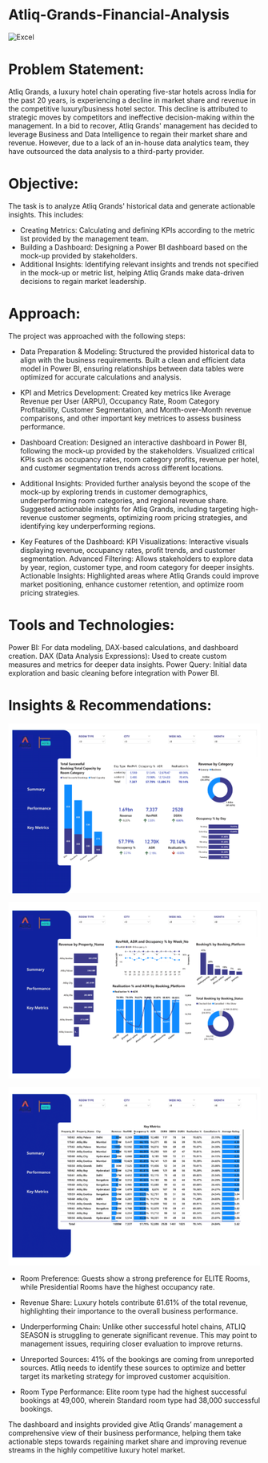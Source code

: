 # Atliq-Grands-Financial-Analysis
![Excel](https://img.shields.io/badge/Data-Excel-green)


# Problem Statement:
Atliq Grands, a luxury hotel chain operating five-star hotels across India for the past 20 years, is experiencing a decline in market share and revenue in the competitive luxury/business hotel sector. This decline is attributed to strategic moves by competitors and ineffective decision-making within the management. In a bid to recover, Atliq Grands' management has decided to leverage Business and Data Intelligence to regain their market share and revenue. However, due to a lack of an in-house data analytics team, they have outsourced the data analysis to a third-party provider.

# Objective:
The task is to analyze Atliq Grands' historical data and generate actionable insights. This includes:

* Creating Metrics: Calculating and defining KPIs according to the metric list provided by the management team.
* Building a Dashboard: Designing a Power BI dashboard based on the mock-up provided by stakeholders.
* Additional Insights: Identifying relevant insights and trends not specified in the mock-up or metric list, helping Atliq Grands make data-driven decisions to regain market leadership.

# Approach:
The project was approached with the following steps:

* Data Preparation & Modeling:
Structured the provided historical data to align with the business requirements.
Built a clean and efficient data model in Power BI, ensuring relationships between data tables were optimized for accurate calculations and analysis.

* KPI and Metrics Development:
Created key metrics like Average Revenue per User (ARPU), Occupancy Rate, Room Category Profitability, Customer Segmentation, and Month-over-Month revenue comparisons, and other important key metrices to assess business performance.

* Dashboard Creation:
Designed an interactive dashboard in Power BI, following the mock-up provided by the stakeholders.
Visualized critical KPIs such as occupancy rates, room category profits, revenue per hotel, and customer segmentation trends across different locations.

* Additional Insights:
Provided further analysis beyond the scope of the mock-up by exploring trends in customer demographics, underperforming room categories, and regional revenue share.
Suggested actionable insights for Atliq Grands, including targeting high-revenue customer segments, optimizing room pricing strategies, and identifying key underperforming regions.

* Key Features of the Dashboard:
KPI Visualizations: Interactive visuals displaying revenue, occupancy rates, profit trends, and customer segmentation.
Advanced Filtering: Allows stakeholders to explore data by year, region, customer type, and room category for deeper insights.
Actionable Insights: Highlighted areas where Atliq Grands could improve market positioning, enhance customer retention, and optimize room pricing strategies.


# Tools and Technologies:
Power BI: For data modeling, DAX-based calculations, and dashboard creation.
DAX (Data Analysis Expressions): Used to create custom measures and metrics for deeper data insights.
Power Query: Initial data exploration and basic cleaning before integration with Power BI.


# Insights & Recommendations:


![Sales Dashboard](https://github.com/Aahil-Hussain/Atliq-Grands-Financial-Analysis/blob/main/Atliq%20Grands%20Financial%20Analysis-1.png)

![Sales Dashboard](https://github.com/Aahil-Hussain/Atliq-Grands-Financial-Analysis/blob/main/Atliq%20Grands%20Financial%20Analysis-2.png)

![Sales Dashboard](https://github.com/Aahil-Hussain/Atliq-Grands-Financial-Analysis/blob/main/Atliq%20Grands%20Financial%20Analysis-3.png)

* Room Preference: Guests show a strong preference for ELITE Rooms, while Presidential Rooms have the highest occupancy rate.

* Revenue Share: Luxury hotels contribute 61.61% of the total revenue, highlighting their importance to the overall business performance.

* Underperforming Chain: Unlike other successful hotel chains, ATLIQ SEASON is struggling to generate significant revenue. This may point to management issues, requiring closer evaluation to improve returns.

* Unreported Sources: 41% of the bookings are coming from unreported sources. Atliq needs to identify these sources to optimize and better target its marketing strategy for improved customer acquisition.

* Room Type Performance: Elite room type had the highest successful bookings at 49,000, wherein Standard room type had 38,000 successful bookings.

The dashboard and insights provided give Atliq Grands’ management a comprehensive view of their business performance, helping them take actionable steps towards regaining market share and improving revenue streams in the highly competitive luxury hotel market.
